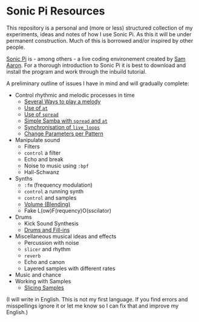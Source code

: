 # Sonic Pi Resources

This repository is a personal and (more or less) structured collection of my experiments, ideas and notes of how I use Sonic Pi. As this it will be under permanent construction. Much of this is borrowed and/or inspired by other people.

[Sonic Pi](http://sonic-pi.net/) is - among others - a live coding environement created by [Sam Aaron](https://github.com/samaaron/). For a thorough introduction to Sonic Pi it is best to download and install the program and work through the inbuild tutorial.

A preliminary outline of issues I have in mind and will gradually complete:

* Control rhythmic and melodic processes in time
  * [Several Ways to play a melody](https://github.com/mbutz/sonic-pi-resources/blob/master/several-ways-to-play-a-melody.rb)
  * [Use of `at`](https://github.com/mbutz/sonic-pi-resources/blob/master/use-of-at.rb)
  * [Use of `spread`](https://github.com/mbutz/sonic-pi-resources/blob/master/use-of-spread.rb)
  * [Simple Samba with `spread` and `at`](https://github.com/mbutz/sonic-pi-resources/blob/master/samba-with-spread-and-at.rb)
  * [Synchronisation of `live_loops`](https://github.com/mbutz/sonic-pi-resources/blob/master/synchronisation-of-live-loops.rb)
  * [Change Parameters per Pattern](https://github.com/mbutz/sonic-pi-resources/blob/master/change-params-per-pattern.rb)
* Manipulate sound
  * Filters
   * `control` a filter
   * Echo and break
   * Noise to music using `:bpf`
   * Hall-Schwanz
* Synths
  * `:fm` (frequency modulation)
  * `control` a running synth
  * `control` and samples
  * [Volume (Blending)](https://github.com/mbutz/sonic-pi-resources/blob/master/blending.rb)
  * Fake L(ow)F(requency)O(sscilator)
* Drums
   * Kick Sound Synthesis
   * [Drums and Fill-ins](https://github.com/mbutz/sonic-pi-resources/blob/master/drum-loops-with-fill-ins.rb)
* Miscellaneous musical ideas and effects
  * Percussion with noise
  * `slicer` and rhythm
  * `reverb`
  * Echo and canon
  * Layered samples with different rates
* Music and chance
* Working with Samples
  * [Slicing Samples](https://github.com/mbutz/sonic-pi-resources/blob/master/working_with_samples/slicing_samples.rb)

(I will write in English. This is not my first language. If you find errors and misspellings ignore it or let me know so I can fix that and improve my English.)
